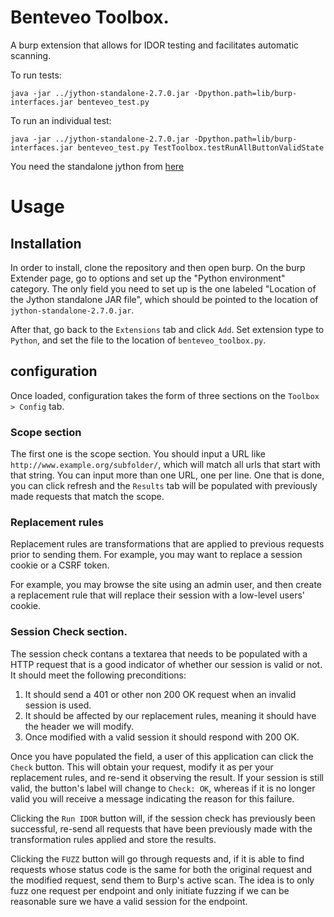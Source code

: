 # Benteveo Toolbox.
A burp extension that allows for IDOR testing and facilitates automatic scanning.

To run tests:

```
java -jar ../jython-standalone-2.7.0.jar -Dpython.path=lib/burp-interfaces.jar benteveo_test.py
```

To run an individual test:

```
java -jar ../jython-standalone-2.7.0.jar -Dpython.path=lib/burp-interfaces.jar benteveo_test.py TestToolbox.testRunAllButtonValidState
```

You need the standalone jython from [here](https://www.jython.org/download.html)

# Usage

## Installation

In order to install, clone the repository and then open burp. On the burp Extender page, go to options and set up the "Python environment" category. The only field you need to set up is the one labeled "Location of the Jython standalone JAR file", which should be pointed to the location of `jython-standalone-2.7.0.jar`.

After that, go back to the `Extensions` tab and click `Add`. Set extension type to `Python`, and set the file to the location of `benteveo_toolbox.py`.

## configuration

Once loaded, configuration takes the form of three sections on the `Toolbox > Config` tab.

### Scope section

The first one is the scope section. You should input a URL like `http://www.example.org/subfolder/`, which will match all urls that start with that string. You can input more than one URL, one per line. One that is done, you can click refresh and the `Results` tab will be populated with previously made requests that match the scope.

### Replacement rules

Replacement rules are transformations that are applied to previous requests prior to sending them. For example, you may want to replace a session cookie or a CSRF token.

For example, you may browse the site using an admin user, and then create a replacement rule that will replace their session with a low-level users' cookie.

### Session Check section.

The session check contans a textarea that needs to be populated with a HTTP request that is a good indicator of whether our session is valid or not. It should meet the following preconditions:

1. It should send a 401 or other non 200 OK request when an invalid session is used.
2. It should be affected by our replacement rules, meaning it should have the header we will modify.
3. Once modified with a valid session it should respond with 200 OK.

Once you have populated the field, a user of this application can click the `Check` button. This will obtain your request, modify it as per your replacement rules, and re-send it observing the result. If your session is still valid, the button's label will change to `Check: OK`, whereas if it is no longer valid you will receive a message indicating the reason for this failure.

Clicking the `Run IDOR` button will, if the session check has previously been successful, re-send all requests that have been previously made with the transformation rules applied and store the results.

Clicking the `FUZZ` button will go through requests and, if it is able to find requests whose status code is the same for both the original request and the modified request, send them to Burp's active scan. The idea is to only fuzz one request per endpoint and only initiate fuzzing if we can be reasonable sure we have a valid session for the endpoint.
